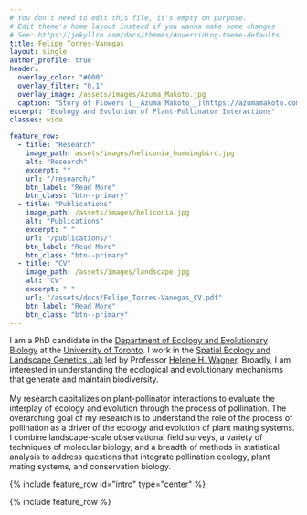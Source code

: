 ```yaml
---
# You don't need to edit this file, it's empty on purpose.
# Edit theme's home layout instead if you wanna make some changes
# See: https://jekyllrb.com/docs/themes/#overriding-theme-defaults
title: Felipe Torres-Vanegas
layout: single
author_profile: true
header:
  overlay_color: "#000"
  overlay_filter: "0.1"
  overlay_image: /assets/images/Azuma_Makoto.jpg
  caption: "Story of Flowers [__Azuma Makoto__](https://azumamakoto.com/1669/)"
excerpt: "Ecology and Evolution of Plant-Pollinator Interactions"
classes: wide

feature_row:
  - title: "Research"
    image_path: assets/images/heliconia_hummingbird.jpg
    alt: "Research"
    excerpt: ""
    url: "/research/"
    btn_label: "Read More"
    btn_class: "btn--primary"
  - title: "Publications"
    image_path: /assets/images/heliconia.jpg
    alt: "Publications"
    excerpt: " "
    url: "/publications/"
    btn_label: "Read More"
    btn_class: "btn--primary"
  - title: "CV"
    image_path: /assets/images/landscape.jpg
    alt: "CV"
    excerpt: " "
    url: "/assets/docs/Felipe_Torres-Vanegas_CV.pdf"
    btn_label: "Read More"
    btn_class: "btn--primary"
---
```


I am a PhD candidate in the [Department of Ecology and Evolutionary Biology][1]
at the [University of Toronto][2]. I work in the [Spatial Ecology and Landscape Genetics Lab][3] led by Professor [Helene H. Wagner][4]. Broadly, I am interested in understanding the ecological and evolutionary mechanisms that generate and maintain biodiversity.
 <br>
 <br>
My research capitalizes on plant-pollinator interactions to evaluate the interplay of ecology and evolution through the process of pollination. The overarching goal of my research is to understand the role of the  process of pollination as a driver of the ecology and evolution of plant mating systems. I combine landscape-scale observational field surveys, a variety of techniques of molecular biology, and a breadth of methods in statistical analysis to address questions that integrate pollination ecology, plant mating systems, and conservation biology.

{% include feature_row id="intro" type="center" %}

{% include feature_row %}

[1]: https://eeb.utoronto.ca
[2]: https://www.utoronto.ca
[3]: http://sites.utm.utoronto.ca/wagnerlab/
[4]: https://scholar.google.ca/citations?user=tI-9Q9kAAAAJ&hl=en
